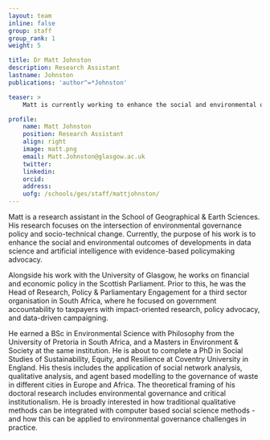 ```yaml
---
layout: team
inline: false
group: staff
group_rank: 1
weight: 5

title: Dr Matt Johnston
description: Research Assistant
lastname: Johnston
publications: 'author^=*Johnston'

teaser: >
    Matt is currently working to enhance the social and environmental outcomes of developments in data science and artificial intelligence with evidence-based policymaking advocacy.

profile:
    name: Matt Johnston
    position: Research Assistant
    align: right
    image: matt.png
    email: Matt.Johnston@glasgow.ac.uk
    twitter:
    linkedin:
    orcid:
    address:
    uofg: /schools/ges/staff/mattjohnston/
---
```

Matt is a research assistant in the School of Geographical & Earth Sciences. His research focuses on the intersection of environmental governance policy and socio-technical change. Currently, the purpose of his work is to enhance the social and environmental outcomes of developments in data science and artificial intelligence with evidence-based policymaking advocacy.

Alongside his work with the University of Glasgow, he works on financial and economic policy in the Scottish Parliament. Prior to this, he was the Head of Research, Policy & Parliamentary Engagement for a third sector organisation in South Africa, where he focused on government accountability to taxpayers with impact-oriented research, policy advocacy, and data-driven campaigning.

He earned a BSc in Environmental Science with Philosophy from the University of Pretoria in South Africa, and a Masters in Environment & Society at the same institution. He is about to complete a PhD in Social Studies of Sustainability, Equity, and Resilience at Coventry University in England. His thesis includes the application of social network analysis, qualitative analysis, and agent based modelling to the governance of waste in different cities in Europe and Africa. The theoretical framing of his doctoral research includes environmental governance and critical institutionalism. He is broadly interested in how traditional qualitative methods can be integrated with computer based social science methods - and how this can be applied to environmental governance challenges in practice.

